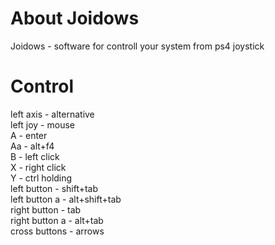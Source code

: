 # About Joidows
Joidows - software for controll your system from ps4 joystick

# Control
left axis - alternative  
left joy - mouse  
A - enter  
Aa - alt+f4  
B - left click  
X - right click  
Y - ctrl holding  
left button - shift+tab  
left button a - alt+shift+tab  
right button - tab  
right button a - alt+tab  
cross buttons - arrows  